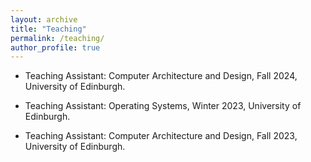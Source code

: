 ```yaml
---
layout: archive
title: "Teaching"
permalink: /teaching/
author_profile: true
---
```


* Teaching Assistant: Computer Architecture and Design, Fall 2024, University of Edinburgh.

* Teaching Assistant: Operating Systems, Winter 2023, University of Edinburgh.

* Teaching Assistant: Computer Architecture and Design, Fall 2023, University of Edinburgh.
